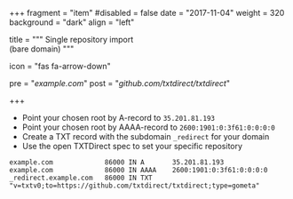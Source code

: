 +++
fragment = "item"
#disabled = false
date = "2017-11-04"
weight = 320
background = "dark"
align = "left"

title = """
Single repository import  
(bare domain)
"""

icon = "fas fa-arrow-down"

pre = "*example.com*"
post = "*github.com/txtdirect/txtdirect*"

+++

* Point your chosen root by A-record to `35.201.81.193`
* Point your chosen root by AAAA-record to `2600:1901:0:3f61:0:0:0:0`
* Create a TXT record with the subdomain `_redirect` for your domain
* Use the open TXTDirect spec to set your specific repository

```text
example.com             86000 IN A       35.201.81.193
example.com             86000 IN AAAA    2600:1901:0:3f61:0:0:0:0
_redirect.example.com   86000 IN TXT     "v=txtv0;to=https://github.com/txtdirect/txtdirect;type=gometa"
```
